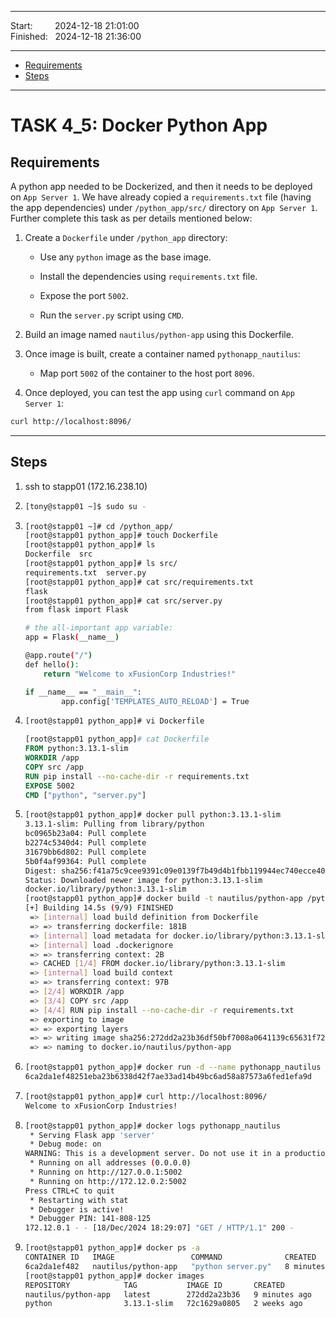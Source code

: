 ------------------------------

Start: &nbsp;&nbsp;&nbsp;&nbsp;&nbsp;&nbsp;&nbsp;&nbsp;2024-12-18 21:01:00  
Finished: &nbsp;&nbsp;2024-12-18 21:36:00  

------------------------------

- [Requirements](#requirements)
- [Steps](#steps)

------------------------------

# TASK 4_5: Docker Python App

## Requirements

A python app needed to be Dockerized, and then it needs to be deployed on `App Server 1`. 
We have already copied a `requirements.txt` file (having the app dependencies) under `/python_app/src/` directory on `App Server 1`. 
Further complete this task as per details mentioned below:

1. Create a `Dockerfile` under `/python_app` directory:

   - Use any `python` image as the base image.  
     
   - Install the dependencies using `requirements.txt` file.  
     
   - Expose the port `5002`.  
     
   - Run the `server.py` script using `CMD`.  
     

2. Build an image named `nautilus/python-app` using this Dockerfile.


3. Once image is built, create a container named `pythonapp_nautilus`:

   - Map port `5002` of the container to the host port `8096`.

4. Once deployed, you can test the app using `curl` command on `App Server 1`:  
```bash
curl http://localhost:8096/
```

------------------------------

## Steps

1) ssh to stapp01 (172.16.238.10)

2) ```bash
   [tony@stapp01 ~]$ sudo su -
   ```
3) ```bash
   [root@stapp01 ~]# cd /python_app/
   [root@stapp01 python_app]# touch Dockerfile
   [root@stapp01 python_app]# ls
   Dockerfile  src
   [root@stapp01 python_app]# ls src/
   requirements.txt  server.py
   [root@stapp01 python_app]# cat src/requirements.txt 
   flask
   [root@stapp01 python_app]# cat src/server.py 
   from flask import Flask
   
   # the all-important app variable:
   app = Flask(__name__)
   
   @app.route("/")
   def hello():
       return "Welcome to xFusionCorp Industries!"
   
   if __name__ == "__main__":
           app.config['TEMPLATES_AUTO_RELOAD'] = True
   ```
4) ```bash
   [root@stapp01 python_app]# vi Dockerfile
   ```
   ```dockerfile
   [root@stapp01 python_app]# cat Dockerfile 
   FROM python:3.13.1-slim
   WORKDIR /app
   COPY src /app
   RUN pip install --no-cache-dir -r requirements.txt
   EXPOSE 5002
   CMD ["python", "server.py"]
   ```
5) ```bash
   [root@stapp01 python_app]# docker pull python:3.13.1-slim
   3.13.1-slim: Pulling from library/python
   bc0965b23a04: Pull complete 
   b2274c5340d4: Pull complete 
   31679bb6d802: Pull complete 
   5b0f4af99364: Pull complete 
   Digest: sha256:f41a75c9cee9391c09e0139f7b49d4b1fbb119944ec740ecce4040626dc07bed
   Status: Downloaded newer image for python:3.13.1-slim
   docker.io/library/python:3.13.1-slim
   [root@stapp01 python_app]# docker build -t nautilus/python-app /python_app
   [+] Building 14.5s (9/9) FINISHED                                                                           docker:default
    => [internal] load build definition from Dockerfile                                                                  0.0s
    => => transferring dockerfile: 181B                                                                                  0.0s
    => [internal] load metadata for docker.io/library/python:3.13.1-slim                                                 0.0s
    => [internal] load .dockerignore                                                                                     0.1s
    => => transferring context: 2B                                                                                       0.0s
    => CACHED [1/4] FROM docker.io/library/python:3.13.1-slim                                                            0.0s
    => [internal] load build context                                                                                     0.0s
    => => transferring context: 97B                                                                                      0.0s
    => [2/4] WORKDIR /app                                                                                                5.5s
    => [3/4] COPY src /app                                                                                               1.4s
    => [4/4] RUN pip install --no-cache-dir -r requirements.txt                                                          5.9s
    => exporting to image                                                                                                1.4s 
    => => exporting layers                                                                                               1.3s 
    => => writing image sha256:272dd2a23b36df50bf7008a0641139c65631f72b5c2c02e2b5a26e2f96a3c4d4                          0.0s 
    => => naming to docker.io/nautilus/python-app
   ```
6) ```bash
   [root@stapp01 python_app]# docker run -d --name pythonapp_nautilus -p 8096:5002 nautilus/python-app
   6ca2da1ef48251eba23b6338d42f7ae33ad14b49bc6ad58a87573a6fed1efa9d
   ```
7) ```bash
   [root@stapp01 python_app]# curl http://localhost:8096/
   Welcome to xFusionCorp Industries!
   ```
8) ```bash
   [root@stapp01 python_app]# docker logs pythonapp_nautilus
    * Serving Flask app 'server'
    * Debug mode: on
   WARNING: This is a development server. Do not use it in a production deployment. Use a production WSGI server instead.
    * Running on all addresses (0.0.0.0)
    * Running on http://127.0.0.1:5002
    * Running on http://172.12.0.2:5002
   Press CTRL+C to quit
    * Restarting with stat
    * Debugger is active!
    * Debugger PIN: 141-808-125
   172.12.0.1 - - [18/Dec/2024 18:29:07] "GET / HTTP/1.1" 200 -
   ```
9) ```bash
   [root@stapp01 python_app]# docker ps -a
   CONTAINER ID   IMAGE                 COMMAND              CREATED         STATUS         PORTS                    NAMES
   6ca2da1ef482   nautilus/python-app   "python server.py"   8 minutes ago   Up 8 minutes   0.0.0.0:8096->5002/tcp   pythonapp_nautilus
   [root@stapp01 python_app]# docker images
   REPOSITORY            TAG           IMAGE ID       CREATED         SIZE
   nautilus/python-app   latest        272dd2a23b36   9 minutes ago   133MB
   python                3.13.1-slim   72c1629a0805   2 weeks ago     120MB
   ```
